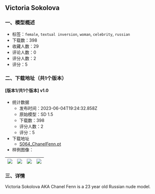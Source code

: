 ## Victoria Sokolova
### 一、模型概述

- 标签：`female`, `textual inversion`, `woman`, `celebrity`, `russian`
- 下载数：398
- 收藏人数：29
- 评论人数：0
- 评分人数：2
- 评分：5

### 二、下载地址（共1个版本）

#### [版本1/共1个版本] v1.0

- 统计数据
  - 发布时间：2023-06-04T19:24:32.858Z
  - 原始模型：SD 1.5
  - 下载数：398
  - 评分人数：2
  - 评分：5
- 下载地址
  - [S064_ChanelFenn.pt](https://civitai.com/api/download/models/89295)
- 样例图像：

| <img src="https://image.civitai.com/xG1nkqKTMzGDvpLrqFT7WA/deacfc09-93c1-4e3b-91ac-91fe7fa05838/width=450/1031542.jpeg" /> | <img src="https://image.civitai.com/xG1nkqKTMzGDvpLrqFT7WA/833418c1-840f-40a2-9949-0eb46013527c/width=450/1031547.jpeg" /> | <img src="https://image.civitai.com/xG1nkqKTMzGDvpLrqFT7WA/831aa080-af34-443b-8f70-fe1d0c35bbb6/width=450/1031549.jpeg" /> | <img src="https://image.civitai.com/xG1nkqKTMzGDvpLrqFT7WA/6c20a864-3050-4d03-8296-5c73e91883ff/width=450/1031550.jpeg" /> |
| ---- | ---- | ---- | ---- |


### 三、详情
<p>Victoria Sokolova AKA Chanel Fenn is a 23 year old Russian nude model.</p>